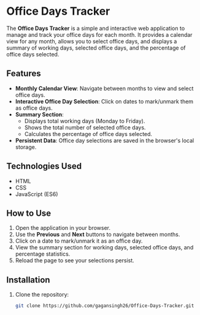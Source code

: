 # Office Days Tracker

The **Office Days Tracker** is a simple and interactive web application to manage and track your office days for each month. It provides a calendar view for any month, allows you to select office days, and displays a summary of working days, selected office days, and the percentage of office days selected.

## Features
- **Monthly Calendar View**: Navigate between months to view and select office days.
- **Interactive Office Day Selection**: Click on dates to mark/unmark them as office days.
- **Summary Section**:
  - Displays total working days (Monday to Friday).
  - Shows the total number of selected office days.
  - Calculates the percentage of office days selected.
- **Persistent Data**: Office day selections are saved in the browser's local storage.

## Technologies Used
- HTML
- CSS
- JavaScript (ES6)

## How to Use
1. Open the application in your browser.
2. Use the **Previous** and **Next** buttons to navigate between months.
3. Click on a date to mark/unmark it as an office day.
4. View the summary section for working days, selected office days, and percentage statistics.
5. Reload the page to see your selections persist.

## Installation
1. Clone the repository:
   ```bash
   git clone https://github.com/gagansingh26/Office-Days-Tracker.git
